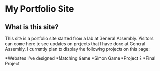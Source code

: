 # My Portfolio Site

## What is this site?

This site is a portfolio site started from a lab at General Assembly. Visitors can come here to see updates on projects that I have done at General Assembly. I currently plan to display the following projects on this page:

*Websites I've designed
*Matching Game
*Simon Game
*Project 2
*Final Project
